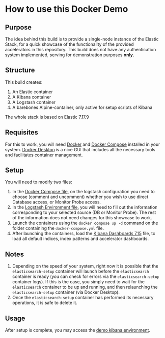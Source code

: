 # How to use this Docker Demo

## Purpose
The idea behind this build is to provide a single-node instance of the Elastic Stack, for a quick showcase of the functionality of the provided accelerators in this repository. This build does not have any authentication system implemented, serving for demonstration purposes **only**.

## Structure
This build creates:
1. An Elastic container
2. A Kibana container
3. A Logstash container
4. A barebones Alpine-container, only active for setup scripts of Kibana

The whole stack is based on Elastic 7.17.9

## Requisites
For this to work, you will need [Docker](https://www.docker.com/get-started/) and [Docker Compose](https://docs.docker.com/compose/) installed in your system. [Docker Desktop](https://www.docker.com/products/docker-desktop/) is a nice GUI that includes all the necessary tools and facilitates container management.

## Setup

You will need to modify two files:
1. In the [Docker Compose file](docker-compose.yml#L72), on the logstash configuration you need to choose (comment and uncomment) whether you wish to use direct Database access, or Monitor Probe access.
2. In the [Logstash Environment file](logstash/config/logstash.env), you will need to fill out the information corresponding to your selected source (DB or Monitor Probe). The rest of the information does not need changes for this showcase to work.
3. Launch the containers using the `docker compose up -d` command on the folder containing the `docker-compose.yml` file.
4. After launching the containers, load the [Kibana Dashboards 7.15](../data_visualization-kibana/dashboards/OutSystems%20viz%20for%20kibana%207-15-1.ndjson) file, to load all default indices, index patterns and accelerator dashboards.

## Notes
1. Depending on the speed of your system, right now it is possible that the `elasticsearch-setup` container will launch before the `elasticsearch` container is ready (you can check for errors via the `elasticsearch-setup` container logs). If this is the case, you simply need to wait for the `elasticsearch` container to be up and running, and then relaunching the `elasticsearch-setup` container (via Docker Desktop).
2. Once the `elasticsearch-setup` container has performed its necessary operations, it is safe to delete it.

## Usage
After setup is complete, you may access the [demo kibana environment](http://localhost:5601/).